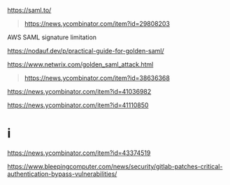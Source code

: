 https://saml.to/
> https://news.ycombinator.com/item?id=29808203

AWS SAML signature limitation

https://nodauf.dev/p/practical-guide-for-golden-saml/

https://www.netwrix.com/golden_saml_attack.html
> https://news.ycombinator.com/item?id=38636368

https://news.ycombinator.com/item?id=41036982

https://news.ycombinator.com/item?id=41110850

# i
https://news.ycombinator.com/item?id=43374519

https://www.bleepingcomputer.com/news/security/gitlab-patches-critical-authentication-bypass-vulnerabilities/
